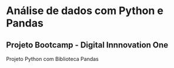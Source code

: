 # Análise de dados com Python e Pandas
## Projeto Bootcamp - Digital Innnovation One

Projeto Python com Biblioteca Pandas
